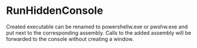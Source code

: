 # RunHiddenConsole
Created executable can be renamed to powershellw.exe or pwshw.exe and put next to the corresponding assembly. Calls to the added assembly will be forwarded to the console without creating a window.
